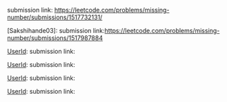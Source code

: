 [UserId]: Vinayak_J_G_009
submission link: https://leetcode.com/problems/missing-number/submissions/1517732131/

[Sakshihande03]:
submission link:https://leetcode.com/problems/missing-number/submissions/1517987884 

[UserId]:
submission link: 

[UserId]:
submission link: 

[UserId]:
submission link: 

[UserId]:
submission link: 
